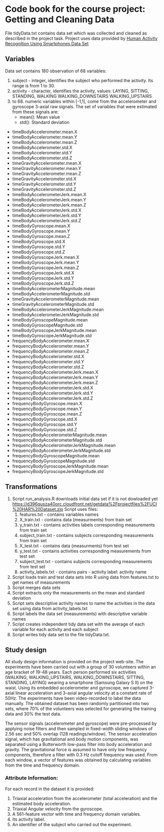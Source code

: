 # Code book for the course project: Getting and Cleaning Data
File tidyData.txt contains data set which was collected and cleaned as described in the project task. Project uses data provided by [Human Activity Recognition Using Smartphones Data Set](http://archive.ics.uci.edu/ml/datasets/Human+Activity+Recognition+Using+Smartphones)

## Variables
Data set contains 180 observation of 68 variables:

1. subject - integer, identifies the subject who performed the activity. Its range is from 1 to 30.
1. activity - character, identifies the activity, values: LAYING, SITTING, STANDING, WALKING WALKING_DOWNSTAIRS WALKING_UPSTAIRS
1. to 68. numeric variables within [-1,1], come from the accelerometer and gyroscope 3-axial raw signals. The set of variables that were estimated from these signals are:
    * mean(): Mean value
    * std(): Standard deviation
    
* timeBodyAccelerometer.mean.X
* timeBodyAccelerometer.mean.Y
* timeBodyAccelerometer.mean.Z
* timeBodyAccelerometer.std.X
* timeBodyAccelerometer.std.Y
* timeBodyAccelerometer.std.Z
* timeGravityAccelerometer.mean.X
* timeGravityAccelerometer.mean.Y
* timeGravityAccelerometer.mean.Z
* timeGravityAccelerometer.std.X
* timeGravityAccelerometer.std.Y
* timeGravityAccelerometer.std.Z
* timeBodyAccelerometerJerk.mean.X
* timeBodyAccelerometerJerk.mean.Y
* timeBodyAccelerometerJerk.mean.Z
* timeBodyAccelerometerJerk.std.X
* timeBodyAccelerometerJerk.std.Y
* timeBodyAccelerometerJerk.std.Z
* timeBodyGyroscope.mean.X
* timeBodyGyroscope.mean.Y
* timeBodyGyroscope.mean.Z
* timeBodyGyroscope.std.X
* timeBodyGyroscope.std.Y
* timeBodyGyroscope.std.Z
* timeBodyGyroscopeJerk.mean.X
* timeBodyGyroscopeJerk.mean.Y
* timeBodyGyroscopeJerk.mean.Z
* timeBodyGyroscopeJerk.std.X
* timeBodyGyroscopeJerk.std.Y
* timeBodyGyroscopeJerk.std.Z
* timeBodyAccelerometerMagnitude.mean
* timeBodyAccelerometerMagnitude.std
* timeGravityAccelerometerMagnitude.mean
* timeGravityAccelerometerMagnitude.std
* timeBodyAccelerometerJerkMagnitude.mean
* timeBodyAccelerometerJerkMagnitude.std
* timeBodyGyroscopeMagnitude.mean
* timeBodyGyroscopeMagnitude.std
* timeBodyGyroscopeJerkMagnitude.mean
* timeBodyGyroscopeJerkMagnitude.std
* frequencyBodyAccelerometer.mean.X
* frequencyBodyAccelerometer.mean.Y
* frequencyBodyAccelerometer.mean.Z
* frequencyBodyAccelerometer.std.X
* frequencyBodyAccelerometer.std.Y
* frequencyBodyAccelerometer.std.Z
* frequencyBodyAccelerometerJerk.mean.X
* frequencyBodyAccelerometerJerk.mean.Y
* frequencyBodyAccelerometerJerk.mean.Z
* frequencyBodyAccelerometerJerk.std.X
* frequencyBodyAccelerometerJerk.std.Y
* frequencyBodyAccelerometerJerk.std.Z
* frequencyBodyGyroscope.mean.X
* frequencyBodyGyroscope.mean.Y
* frequencyBodyGyroscope.mean.Z
* frequencyBodyGyroscope.std.X
* frequencyBodyGyroscope.std.Y
* frequencyBodyGyroscope.std.Z
* frequencyBodyAccelerometerMagnitude.mean
* frequencyBodyAccelerometerMagnitude.std
* frequencyBodyAccelerometerJerkMagnitude.mean
* frequencyBodyAccelerometerJerkMagnitude.std
* frequencyBodyGyroscopeMagnitude.mean
* frequencyBodyGyroscopeMagnitude.std
* frequencyBodyGyroscopeJerkMagnitude.mean
* frequencyBodyGyroscopeJerkMagnitude.std

## Transformations
1. Script run_analysis.R downloads initial data set if it is not dowloaded yet https://d396qusza40orc.cloudfront.net/getdata%2Fprojectfiles%2FUCI%20HAR%20Dataset.zip
Script uses files:
    1. features.txt - contains variables names
    2. X_train.txt - contains data (measurments) from train set
    3. y_train.txt - contains activities labels corresponding measurements from train set
    4. subject_train.txt - contains subjects corresponding measurements from train set
    2. X_test.txt - contains data (measurments) from test set
    3. y_test.txt - contains activities corresponding measurements from test set
    4. subject_test.txt - contains subjects corresponding measurements from test set
    8. activity_labels.txt - contains pairs - activity label: activity name
1. Script loads train and test data sets into R using data from features.txt to get names of measurements
1. Script merges data sets
1. Script extracts only the measurements on the mean and standard deviation
1. Script sets descriptive activity names to name the activities in the data set using data from activity_labels.txt
1. Script labels the data set (measurements) with descriptive variable names
1. Script creates independent tidy data set with the average of each variable for each activity and each subject
1. Script writes tidy data set to the file tidyData.txt.

## Study design
All study design information is provided on the project web-site.
The experiments have been carried out with a group of 30 volunteers within an age bracket of 19-48 years. Each person performed six activities (WALKING, WALKING_UPSTAIRS, WALKING_DOWNSTAIRS, SITTING, STANDING, LAYING) wearing a smartphone (Samsung Galaxy S II) on the waist. Using its embedded accelerometer and gyroscope, we captured 3-axial linear acceleration and 3-axial angular velocity at a constant rate of 50Hz. The experiments have been video-recorded to label the data manually. The obtained dataset has been randomly partitioned into two sets, where 70% of the volunteers was selected for generating the training data and 30% the test data. 

The sensor signals (accelerometer and gyroscope) were pre-processed by applying noise filters and then sampled in fixed-width sliding windows of 2.56 sec and 50% overlap (128 readings/window). The sensor acceleration signal, which has gravitational and body motion components, was separated using a Butterworth low-pass filter into body acceleration and gravity. The gravitational force is assumed to have only low frequency components, therefore a filter with 0.3 Hz cutoff frequency was used. From each window, a vector of features was obtained by calculating variables from the time and frequency domain.

### Attribute Information:
For each record in the dataset it is provided:

1. Triaxial acceleration from the accelerometer (total acceleration) and the estimated body acceleration.
2. Triaxial Angular velocity from the gyroscope. 
3. A 561-feature vector with time and frequency domain variables. 
4. Its activity label. 
5. An identifier of the subject who carried out the experiment.
